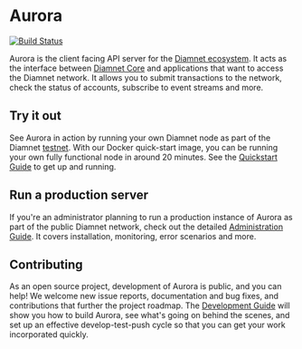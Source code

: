 # Aurora
[![Build Status](https://circleci.com/gh/diamnet/go.svg?style=shield)](https://circleci.com/gh/diamnet/go)

Aurora is the client facing API server for the [Diamnet ecosystem](https://www.diamnet.org/developers/guides/get-started/).  It acts as the interface between [Diamnet Core](https://www.diamnet.org/developers/diamnet-core/software/admin.html) and applications that want to access the Diamnet network. It allows you to submit transactions to the network, check the status of accounts, subscribe to event streams and more.

## Try it out
See Aurora in action by running your own Diamnet node as part of the Diamnet [testnet](https://www.diamnet.org/developers/guides/concepts/test-net.html). With our Docker quick-start image, you can be running your own fully functional node in around 20 minutes. See the [Quickstart Guide](internal/docs/quickstart.md) to get up and running.

## Run a production server
If you're an administrator planning to run a production instance of Aurora as part of the public Diamnet network, check out the detailed [Administration Guide](internal/docs/admin.md). It covers installation, monitoring, error scenarios and more.

## Contributing
As an open source project, development of Aurora is public, and you can help! We welcome new issue reports, documentation and bug fixes, and contributions that further the project roadmap. The [Development Guide](internal/docs/developing.md) will show you how to build Aurora, see what's going on behind the scenes, and set up an effective develop-test-push cycle so that you can get your work incorporated quickly.
